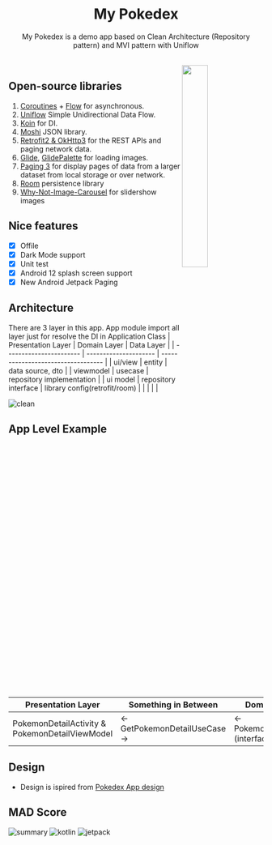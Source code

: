 <h1 align="center">My Pokedex</h1>

<p align="center">  
My Pokedex is a demo app based on Clean Architecture (Repository pattern) and MVI pattern with Uniflow
</p>
</br>
<img src="https://user-images.githubusercontent.com/39265806/139960514-b41bb2d6-7cc0-4ca5-967f-1f9496545a7d.gif" align="right" width="32%"/>

## Open-source libraries

1. [Coroutines](https://github.com/Kotlin/kotlinx.coroutines) + [Flow](https://kotlin.github.io/kotlinx.coroutines/kotlinx-coroutines-core/kotlinx.coroutines.flow/) for asynchronous. 
2. [Uniflow](https://github.com/uniflow-kt/uniflow-kt) Simple Unidirectional Data Flow.
3. [Koin](https://insert-koin.io/) for DI.
4. [Moshi](https://github.com/square/moshi/) JSON library.
5. [Retrofit2 & OkHttp3](https://github.com/square/retrofit) for the REST APIs and paging network data.
6. [Glide](https://github.com/bumptech/glide), [GlidePalette](https://github.com/florent37/GlidePalette) for loading images.
7. [Paging 3](https://developer.android.com/topic/libraries/architecture/paging/v3-overview) for display pages of data from a larger dataset from local storage or over network.
8. [Room](https://developer.android.com/jetpack/androidx/releases/room) persistence library
9. [Why-Not-Image-Carousel](https://github.com/ImaginativeShohag/Why-Not-Image-Carousel) for slidershow images

## Nice features

- [x] Offile
- [x] Dark Mode support
- [x] Unit test
- [x] Android 12 splash screen support
- [x] New Android Jetpack Paging

## Architecture
There are 3 layer in this app. App module import all layer just for resolve the DI in Application Class
| Presentation Layer      | Domain Layer          | Data Layer                         |
| ----------------------- | --------------------- | ---------------------------------- |
| ui/view                 | entity                | data source, dto                   |
| viewmodel               | usecase               | repository implementation          |
| ui model                | repository interface  | library config(retrofit/room)      |
|                         |                       |                                    |

![clean](https://user-images.githubusercontent.com/39265806/139958824-6ca7113d-4029-4d1f-9833-2525ba66d6b9.jpg)

## App Level Example

| Presentation Layer                                     | Something in Between             | Domain Layer                        | Data Layer                         | Outer data layer                   |
| ------------------------------------------------------ | -------------------------------- | ----------------------------------- | ---------------------------------- | ---------------------------------- |
| PokemonDetailActivity & PokemonDetailViewModel         | <- GetPokemonDetailUseCase ->    | <- PokemonRepository (interface) -> | <- PokemonRepositoryImplementation | RemoteDataSource & CacheDataSource |
                                                                                                                                                                       
## Design

- Design is ispired from [Pokedex App design](https://dribbble.com/shots/6540871-Pokedex-App)

## MAD Score
![summary](https://user-images.githubusercontent.com/39265806/139960117-777f968f-965f-4ce5-b2bb-9c3c40fccf4d.png)
![kotlin](https://user-images.githubusercontent.com/39265806/139960127-9174aa40-6247-453c-b54c-2e8cea4b0de3.png)
![jetpack](https://user-images.githubusercontent.com/39265806/139960134-fd4570e2-b7c6-46cd-9e12-24c7afc8afc4.png)
